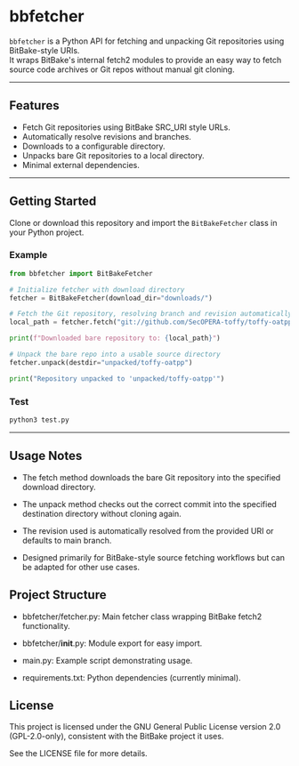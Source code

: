 # bbfetcher

`bbfetcher` is a Python API for fetching and unpacking Git repositories using BitBake-style URIs.  
It wraps BitBake's internal fetch2 modules to provide an easy way to fetch source code archives or Git repos without manual git cloning.

---

## Features

- Fetch Git repositories using BitBake SRC_URI style URLs.
- Automatically resolve revisions and branches.
- Downloads to a configurable directory.
- Unpacks bare Git repositories to a local directory.
- Minimal external dependencies.

---

## Getting Started

Clone or download this repository and import the `BitBakeFetcher` class in your Python project.

### Example

```python
from bbfetcher import BitBakeFetcher

# Initialize fetcher with download directory
fetcher = BitBakeFetcher(download_dir="downloads/")

# Fetch the Git repository, resolving branch and revision automatically
local_path = fetcher.fetch("git://github.com/SecOPERA-toffy/toffy-oatpp.git;branch=main;protocol=https")

print(f"Downloaded bare repository to: {local_path}")

# Unpack the bare repo into a usable source directory
fetcher.unpack(destdir="unpacked/toffy-oatpp")

print("Repository unpacked to 'unpacked/toffy-oatpp'")
```

### Test

```bash
python3 test.py
```
---

## Usage Notes
- The fetch method downloads the bare Git repository into the specified download directory.

- The unpack method checks out the correct commit into the specified destination directory without cloning again.

- The revision used is automatically resolved from the provided URI or defaults to main branch.

- Designed primarily for BitBake-style source fetching workflows but can be adapted for other use cases.

## Project Structure
- bbfetcher/fetcher.py: Main fetcher class wrapping BitBake fetch2 functionality.

- bbfetcher/__init__.py: Module export for easy import.

- main.py: Example script demonstrating usage.

- requirements.txt: Python dependencies (currently minimal).


## License

This project is licensed under the GNU General Public License version 2.0 (GPL-2.0-only), consistent with the BitBake project it uses.

See the LICENSE file for more details.
